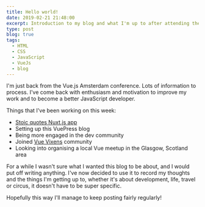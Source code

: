 ```yaml
---
title: Hello world!
date: 2019-02-21 21:48:00
excerpt: Introduction to my blog and what I'm up to after attending the Vue.js Amsterdam conference.
type: post
blog: true
tags:
  - HTML
  - CSS
  - JavaScript
  - VueJs
  - blog
---
```


I'm just back from the Vue.js Amsterdam conference. Lots of information to process. I've come back with enthusiasm and motivation to improve my work and to become a better JavaScript developer.

Things that I've been working on this week:

- [Stoic quotes Nuxt.js app](http://lynnewritescode.github.io/stoicquotes)
- Setting up this VuePress blog
- Being more engaged in the dev community
- Joined [Vue Vixens](http://vuevixens.org) community
- Looking into organising a local Vue meetup in the Glasgow, Scotland area

For a while I wasn't sure what I wanted this blog to be about, and I would put off writing anything. I've now decided to use it to record my thoughts and the things I'm getting up to, whether it's about development, life, travel or circus, it doesn't have to be super specific.

Hopefully this way I'll manage to keep posting fairly regularly!
